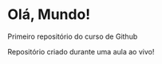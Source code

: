 # Olá, Mundo!
 Primeiro repositório do curso de Github

 Repositório criado durante uma aula ao vivo!
